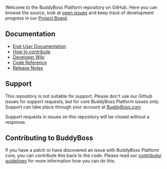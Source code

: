 Welcome to the BuddyBoss Platform repository on GitHub. Here you can browse the source, look at [open issues](https://github.com/buddyboss/buddyboss-platform/issues) and keep track of development progress in our [Project Board](https://github.com/buddyboss/buddyboss-platform/projects/1).

## Documentation

- [End-User Documentation](https://www.buddyboss.com/resources/docs/)
- [How to contribute](https://github.com/buddyboss/buddyboss-platform/blob/master/.github/CONTRIBUTING.md)
- [Developer Wiki](https://github.com/buddyboss/buddyboss-platform/wiki)
- [Code Reference](https://www.buddyboss.com/resources/reference/)
- [Release Notes](https://github.com/buddyboss/buddyboss-platform/wiki)

## Support

This repository is not suitable for support. Please don't use our Github issues for support requests, but for core BuddyBoss Platform issues only. Support can take place through your account at [BuddyBoss.com](https://www.buddyboss.com/)

Support requests in issues on this repository will be closed without a response.

## Contributing to BuddyBoss

If you have a patch or have discovered an issue with BuddyBoss Platform core, you can contribute this back to the code. Please read our [contributor guidelines](https://github.com/buddyboss/buddyboss-platform/blob/master/.github/CONTRIBUTING.md) for more information how you can do this.
